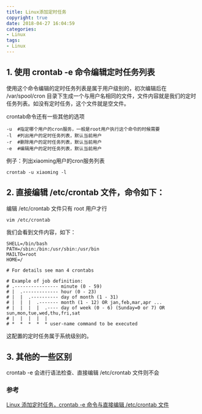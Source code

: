 ```yaml
---
title: Linux添加定时任务
copyright: true
date: 2018-04-27 16:04:59
categories:
- Linux
tags:
- Linux
---
```


## 1. 使用 crontab -e 命令编辑定时任务列表

使用这个命令编辑的定时任务列表是属于用户级别的，初次编辑后在 /var/spool/cron 目录下生成一个与用户名相同的文件，文件内容就是我们的定时任务列表。如没有定时任务，这个文件就是空文件。

crontab命令还有一些其他的选项

```
-u 	#指定哪个用户的cron服务，一般是root用户执行这个命令的时候需要
-l 	#列出用户的定时任务列表，默认当前用户
-r 	#删除用户的定时任务列表，默认当前用户 
-e 	#编辑用户的定时任务列表，默认当前用户　　
```

<!--more-->
例子：列出xiaoming用户的cron服务列表

```
crontab -u xiaoming -l
```

 

## 2. 直接编辑 /etc/crontab 文件，命令如下：

编辑 /etc/crontab 文件只有 root 用户才行

```
vim /etc/crontab
```

我们会看到文件内容，如下：

```
SHELL=/bin/bash
PATH=/sbin:/bin:/usr/sbin:/usr/bin
MAILTO=root
HOME=/

# For details see man 4 crontabs

# Example of job definition:
# .---------------- minute (0 - 59)
# |  .------------- hour (0 - 23)
# |  |  .---------- day of month (1 - 31)
# |  |  |  .------- month (1 - 12) OR jan,feb,mar,apr ...
# |  |  |  |  .---- day of week (0 - 6) (Sunday=0 or 7) OR sun,mon,tue,wed,thu,fri,sat
# |  |  |  |  |
# *  *  *  *  * user-name command to be executed
```

这配置的定时任务属于系统级别的。

 

## 3. 其他的一些区别

crontab -e 会进行语法检查、直接编辑 /etc/crontab 文件则不会

### 参考

 [Linux 添加定时任务，crontab -e 命令与直接编辑 /etc/crontab 文件](http://www.cnblogs.com/libra0920/p/6520701.html)
